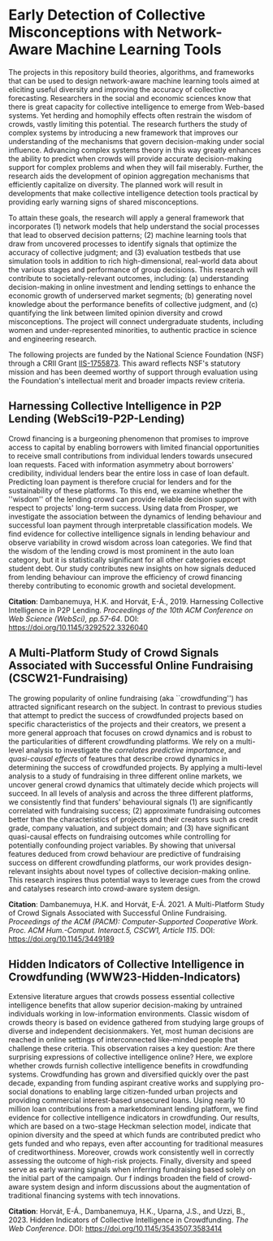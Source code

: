# Early Detection of Collective Misconceptions with Network-Aware Machine Learning Tools

The projects in this repository build theories, algorithms, and frameworks that can be used to design network-aware machine learning tools aimed at eliciting useful diversity and improving the accuracy of collective forecasting. Researchers in the social and economic sciences know that there is great capacity for collective intelligence to emerge from Web-based systems. Yet herding and homophily effects often restrain the wisdom of crowds, vastly limiting this potential. The research furthers the study of complex systems by introducing a new framework that improves our understanding of the mechanisms that govern decision-making under social influence. Advancing complex systems theory in this way greatly enhances the ability to predict when crowds will provide accurate decision-making support for complex problems and when they will fail miserably. Further, the research aids the development of opinion aggregation mechanisms that efficiently capitalize on diversity. The planned work will result in developments that make collective intelligence detection tools practical by providing early warning signs of shared misconceptions.

To attain these goals, the research will apply a general framework that incorporates (1) network models that help understand the social processes that lead to observed decision patterns; (2) machine learning tools that draw from uncovered processes to identify signals that optimize the accuracy of collective judgment; and (3) evaluation testbeds that use simulation tools in addition to rich high-dimensional, real-world data about the various stages and performance of group decisions. This research will contribute to societally-relevant outcomes, including: (a) understanding decision-making in online investment and lending settings to enhance the economic growth of underserved market segments; (b) generating novel knowledge about the performance benefits of collective judgment, and (c) quantifying the link between limited opinion diversity and crowd misconceptions. The project will connect undergraduate students, including women and under-represented minorities, to authentic practice in science and engineering research.

The following projects are funded by the National Science Foundation (NSF) through a CRII Grant [IIS-1755873](https://www.nsf.gov/awardsearch/showAward?AWD_ID=1755873&HistoricalAwards=false). This award reflects NSF's statutory mission and has been deemed worthy of support through evaluation using the Foundation's intellectual merit and broader impacts review criteria.

## Harnessing Collective Intelligence in P2P Lending (WebSci19-P2P-Lending)

Crowd financing is a burgeoning phenomenon that promises to improve access to capital by enabling borrowers with limited financial opportunities to receive small contributions from individual lenders towards unsecured loan requests. Faced with information asymmetry about borrowers' credibility, individual lenders bear the entire loss in case of loan default. Predicting loan payment is therefore crucial for lenders and for the sustainability of these platforms. To this end, we examine whether the ''wisdom'' of the lending crowd can provide reliable decision support with respect to projects' long-term success. Using data from Prosper, we investigate the association between the dynamics of lending behaviour and successful loan payment through interpretable classification models. We find evidence for collective intelligence signals in lending behaviour and observe variability in crowd wisdom across loan categories. We find that the wisdom of the lending crowd is most prominent in the auto loan category, but it is statistically significant for all other categories except student debt. Our study contributes new insights on how signals deduced from lending behaviour can improve the efficiency of crowd financing thereby contributing to economic growth and societal development.

**Citation**: Dambanemuya, H.K. and Horvát, E-Á., 2019. Harnessing Collective Intelligence in P2P Lending. *Proceedings of the 10th ACM Conference on Web Science (WebSci), pp.57-64*. DOI: https://doi.org/10.1145/3292522.3326040

## A Multi-Platform Study of Crowd Signals Associated with Successful Online Fundraising (CSCW21-Fundraising)

The growing popularity of online fundraising (aka ``crowdfunding'') has attracted significant research on the subject. In contrast to previous studies that attempt to predict the success of crowdfunded projects based on specific characteristics of the projects and their creators, we present a more general approach that focuses on crowd dynamics and is robust to the particularities of different crowdfunding platforms. We rely on a multi-level analysis to investigate the *correlates* *predictive importance*, and *quasi-causal effects* of features that describe crowd dynamics in determining the success of crowdfunded projects. By applying a multi-level analysis to a study of fundraising in three different online markets, we uncover general crowd dynamics that ultimately decide which projects will succeed. In all levels of analysis and across the three different platforms, we consistently find that funders' behavioural signals (1) are significantly correlated with fundraising success; (2) approximate fundraising outcomes better than the characteristics of projects and their creators such as credit grade, company valuation, and subject domain; and (3) have significant quasi-causal effects on fundraising outcomes while controlling for potentially confounding project variables. By showing that universal features deduced from crowd behaviour are predictive of fundraising success on different crowdfunding platforms, our work provides design-relevant insights about novel types of collective decision-making online. This research inspires thus potential ways to leverage cues from the crowd and catalyses research into crowd-aware system design.

**Citation**: Dambanemuya, H.K. and Horvát, E-Á. 2021. A Multi-Platform Study of Crowd Signals Associated with Successful Online Fundraising. *Proceedings of the ACM (PACM): Computer-Supported Cooperative Work. Proc. ACM Hum.-Comput. Interact.5, CSCW1, Article 115*. DOI: https://doi.org/10.1145/3449189

## Hidden Indicators of Collective Intelligence in Crowdfunding (WWW23-Hidden-Indicators)

Extensive literature argues that crowds possess essential collective intelligence benefits that allow superior decision-making by untrained individuals working in low-information environments. Classic wisdom of crowds theory is based on evidence gathered from studying large groups of diverse and independent decisionmakers. Yet, most human decisions are reached in online settings of interconnected like-minded people that challenge these criteria. This observation raises a key question: Are there surprising expressions of collective intelligence online? Here, we explore whether crowds furnish collective intelligence benefits in crowdfunding systems. Crowdfunding has grown and diversified quickly over the past decade, expanding from funding aspirant creative works and supplying pro-social donations to enabling large citizen-funded urban projects and providing commercial interest-based unsecured loans. Using nearly 10 million loan contributions from a marketdominant lending platform, we find evidence for collective intelligence indicators in crowdfunding. Our results, which are based on a two-stage Heckman selection model, indicate that opinion diversity and the speed at which funds are contributed predict who gets funded and who repays, even after accounting for traditional measures of creditworthiness. Moreover, crowds work consistently well in correctly assessing the outcome of high-risk projects. Finally, diversity and speed serve as early warning signals when inferring fundraising based solely on the initial part of the campaign. Our f indings broaden the field of crowd-aware system design and inform discussions about the augmentation of traditional financing systems with tech innovations.

**Citation**: Horvát, E-Á.,  Dambanemuya, H.K., Uparna, J.S., and Uzzi, B., 2023. Hidden Indicators of Collective Intelligence in Crowdfunding. *The Web Conference*. DOI: https://doi.org/10.1145/3543507.3583414